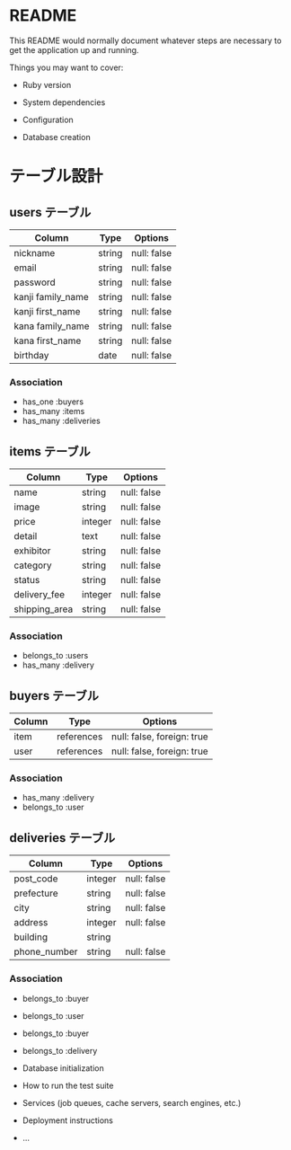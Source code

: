 # README

This README would normally document whatever steps are necessary to get the
application up and running.

Things you may want to cover:

* Ruby version

* System dependencies

* Configuration

* Database creation
# テーブル設計

## users テーブル

| Column                | Type   | Options     |
| --------------------- | ------ | ----------- |
| nickname              | string | null: false |
| email                 | string | null: false |
| password              | string | null: false |
| kanji family_name     | string | null: false |
| kanji first_name      | string | null: false |
| kana family_name      | string | null: false |
| kana first_name       | string | null: false |
| birthday              | date   | null: false |

### Association
- has_one :buyers
- has_many :items
- has_many :deliveries

## items テーブル

| Column        | Type    | Options     |
| ------------- | ------- | ----------- |
| name          | string  | null: false |
| image         | string  | null: false |
| price         | integer | null: false |
| detail        | text    | null: false |
| exhibitor     | string  | null: false |
| category      | string  | null: false |
| status        | string  | null: false |
| delivery_fee  | integer | null: false |
| shipping_area | string  | null: false |

### Association
- belongs_to :users
- has_many :delivery

## buyers テーブル

| Column | Type       | Options                    |
| ------ | ---------- | -------------------------- |
| item   | references | null: false, foreign: true |
| user   | references | null: false, foreign: true |


### Association
- has_many :delivery
- belongs_to :user


## deliveries テーブル

| Column       | Type    | Options     |
| ------------ | ------- | ----------- |
| post_code    | integer | null: false |
| prefecture   | string  | null: false |
| city         | string  | null: false |
| address      | integer | null: false |
| building     | string  |             |
| phone_number | string  | null: false |

### Association
- belongs_to :buyer
- belongs_to :user



- belongs_to :buyer
- belongs_to :delivery

* Database initialization

* How to run the test suite

* Services (job queues, cache servers, search engines, etc.)

* Deployment instructions

* ...
